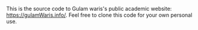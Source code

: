 This is the source code to Gulam waris's public academic website: https://gulamWaris.info/. Feel free to clone this code for your own personal use.
